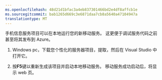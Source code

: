 ```yaml
---
ms.openlocfilehash: 48d21d1bfac3a4eb837301466bd2e4df8affcb1e
ms.sourcegitcommit: bab1265d669c3e6871daa7cb8a5640a47104947a
translationtype: MT
---
```



手机信息服务项目可以在本地运行您的新移动服务。 这更便于调试服务代码之前甚至将其发布到 Azure。

1. Windows pc，下载您个性化的服务器项目，提取，然后在 Visual Studio 中打开它。

2. 按**F5**键以重新生成该项目并启动本地移动服务。 移动服务成功启动后，将显示 web 页。

